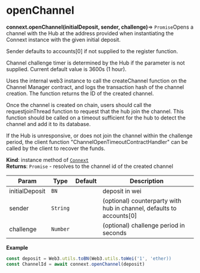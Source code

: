 # openChannel

**connext.openChannel\(**initialDeposit, sender, challenge**\)**⇒ `Promise`Opens a channel with the Hub at the address provided when instantiating the Connext instance with the given initial deposit.

Sender defaults to accounts\[0\] if not supplied to the register function.

Channel challenge timer is determined by the Hub if the parameter is not supplied. Current default value is 3600s \(1 hour\).

Uses the internal web3 instance to call the createChannel function on the Channel Manager contract, and logs the transaction hash of the channel creation. The function returns the ID of the created channel.

Once the channel is created on chain, users should call the requestjoinThread function to request that the hub join the channel. This function should be called on a timeout sufficient for the hub to detect the channel and add it to its database.

If the Hub is unresponsive, or does not join the channel within the challenge period, the client function "ChannelOpenTimeoutContractHandler" can be called by the client to recover the funds.

**Kind**: instance method of [`Connext`](./#Connext)  
**Returns**: `Promise` - resolves to the channel id of the created channel

| Param | Type | Default | Description |
| --- | --- | --- | --- |
| initialDeposit | `BN` |  | deposit in wei |
| sender | `String` |  | \(optional\) counterparty with hub in channel, defaults to accounts\[0\] |
| challenge | `Number` |  | \(optional\) challenge period in seconds |

**Example**

```javascript
const deposit = Web3.utils.toBN(Web3.utils.toWei('1', 'ether))
const ChannelId = await connext.openChannel(deposit)
```

